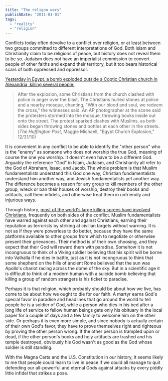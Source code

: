 ```yaml
---
title: "The religon wars"
publishDate: "2011-01-01"
tags: 
  - "reality"
  - "religion"
---
```


Conflicts today often devolve to a conflict over religion, or at least between two groups committed to different interpretations of God. Both Islam and Christianity claim to be religions of peace, but history does not reveal them to be so. Judaism does not have an imperialist commission to convert people of other faiths and expand their territory, but it too bears historical scars of both oppressed and oppressor.

[Yesterday in Egypt, a bomb exploded outside a Coptic Christian church in Alexandria, killing several people:](http://www.huffingtonpost.com/2010/12/31/egypt-church-explosion-new-years_n_803136.html)

> After the explosion, some Christians from the church clashed with police in anger over the blast. The Christians hurled stones at police and a nearby mosque, chanting, "With our blood and soul, we redeem the cross," the witnesses said. An AP photographer at the scene said the protesters stormed into the mosque, throwing books inside out onto the street. The protest sparked clashes with Muslims, as both sides began throwing stones and bottles at each other in the streets. (_The Huffington Post_, Maggie Michaell, "Egypt Church Explosion," 12/31/10)

It is convenient in any conflict to be able to identify the "other person" who is the "enemy" as someone who does not worship the true God, meaning of course the one you worship. It doesn't even have to be a different God. Arguably the reference "God" in Islam, Judaism, and Christianity all refer to the God of Abraham, Isaac, and Jacob. The whole problem is that Muslim fundamentalists understand this God one way, Christian fundamentalists understand him another way, and Jewish fundamentalists yet another way. The difference becomes a reason for any group to kill members of the other group, wreck or ban their houses of worship, destroy their books and artifacts, call them infidels, and otherwise treat them in unfriendly and injurious ways.

Through history, [most of the world's large killing sprees have involved Christians](http://users.erols.com/mwhite28/warpcent.htm), frequently on both sides of the conflict. Muslim fundamentalists have warred against each other and against Christians, earning their reputation as terrorists by striking at civilian targets without warning. It is not as if they were powerless to do better, because they have the same platforms available to other groups from which to negotiate or otherwise present their grievances. Their method is of their own choosing, and they expect that their God will reward them with paradise. Somehow it is not incongruous to think of a Viking soldier believing that his spirit will be borne into Valhalla if he dies in battle, just as it is not incongruous to think that some shepherd on the hills of ancient Rome believed that the sun was Apollo's chariot racing across the dome of the sky. But in a scientific age it is difficult to think of a modern human with a suicide bomb believing that killing a group of random strangers is his ticket to paradise.

Perhaps it is that religion, which probably should be about how we live, has come to be about how we ought to die for our faith. A martyr earns God's special favor in paradise and headlines that go around the world to tell people he is a soldier of God, while a person who dies in his bed after a long life of service to fellow human beings gets only his obituary in the local paper for a couple of days and a few family to welcome him on the other side. Or perhaps it is even more simple, and since nobody is actually certain of their own God's favor, they have to prove themselves right and righteous by proving the other person wrong. If the other person is trampled upon or dead, if the other person's books and holy artifacts are trashed and his temple destroyed, obviously his God wasn't as good as the God whose soldier is still standing.

With the Magna Carta and the U.S. Constitution in our history, it seems likely to me that people could learn to live in peace if we could all manage to quit defending our all-powerful and eternal Gods against attacks by every piddly little infidel that strikes a pose.
